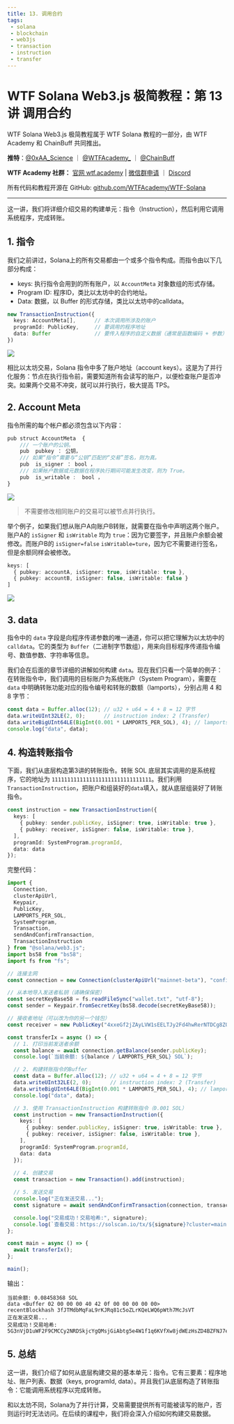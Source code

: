 ```yaml
---
title: 13. 调用合约
tags:
 - solana
 - blockchain
 - web3js
 - transaction
 - instruction
 - transfer
---
```


# WTF Solana Web3.js 极简教程：第 13 讲 调用合约

WTF Solana Web3.js 极简教程属于 WTF Solana 教程的一部分，由 WTF Academy 和 ChainBuff 共同推出。

**推特**：[@0xAA_Science](https://twitter.com/0xAA_Science) ｜ [@WTFAcademy_](https://twitter.com/WTFAcademy_) ｜ [@ChainBuff](https://twitter.com/ChainBuff)

**WTF Academy 社群：** [官网 wtf.academy](https://wtf.academy) | [微信群申请](https://docs.google.com/forms/d/e/1FAIpQLSe4KGT8Sh6sJ7hedQRuIYirOoZK_85miz3dw7vA1-YjodgJ-A/viewform?usp=sf_link) ｜ [Discord](https://discord.gg/5akcruXrsk)

所有代码和教程开源在 GitHub: [github.com/WTFAcademy/WTF-Solana](https://github.com/WTFAcademy/WTF-Solana)

---

这一讲，我们将详细介绍交易的构建单元：指令（Instruction），然后利用它调用系统程序，完成转账。

## 1. 指令

我们之前讲过，Solana上的所有交易都由一个或多个指令构成。而指令由以下几部分构成：

- keys: 执行指令会用到的所有账户，以 `AccountMeta` 对象数组的形式存储。
- Program ID: 程序ID，类比以太坊中的合约地址。
- Data: 数据，以 Buffer 的形式存储，类比以太坊中的calldata。

```ts
new TransactionInstruction({
  keys: AccountMeta[],      // 本次调用所涉及的账户
  programId: PublicKey,     // 要调用的程序地址
  data: Buffer              // 要传入程序的自定义数据（通常是函数编码 + 参数）
})
```

![](./img/13-1.png)

相比以太坊交易，Solana 指令中多了账户地址（account keys）。这是为了并行化服务：节点在执行指令前，需要知道所有会读写的账户，以便检查账户是否冲突。如果两个交易不冲突，就可以并行执行，极大提高 TPS。

## 2. Account Meta

指令所需的每个帐户都必须包含以下内容：

```ts
pub struct AccountMeta  {
    /// 一个账户的公钥。
    pub  pubkey ： 公钥，
    /// 如果“指令”需要与“公钥”匹配的“交易”签名，则为真。
    pub  is_signer ： bool ，
    /// 如果帐户数据或元数据在程序执行期间可能发生改变，则为 True。
    pub  is_writable :  bool ，
}
```

![](./img/13-4.png)

> 不需要修改相同账户的交易可以被节点并行执行。

举个例子，如果我们想从账户A向账户B转账，就需要在指令中声明这两个账户。账户A的 `isSigner` 和 `isWritable` 均为 `true`：因为它要签字，并且账户余额会被修改。而账户B的 `isSigner=false` `isWritable=ture`，因为它不需要进行签名，但是余额同样会被修改。

```ts
keys: [
  { pubkey: accountA, isSigner: true, isWritable: true },
  { pubkey: accountB, isSigner: false, isWritable: false }
]
```

![](./img/13-3.png)

## 3. data

指令中的 `data` 字段是向程序传递参数的唯一通道，你可以把它理解为以太坊中的 `calldata`。它的类型为 `Buffer`（二进制字节数组），用来向目标程序传递指令编号、数值参数、字符串等信息。

我们会在后面的章节详细的讲解如何构建 `data`。现在我们只看一个简单的例子：在转账指令中，我们调用的目标账户为系统账户（System Program），需要在 `data` 中明确转账功能对应的指令编号和转账的数额（lamports），分别占用 4 和 8 字节：

```ts
const data = Buffer.alloc(12); // u32 + u64 = 4 + 8 = 12 字节
data.writeUInt32LE(2, 0);      // instruction index: 2 (Transfer)
data.writeBigUInt64LE(BigInt(0.001 * LAMPORTS_PER_SOL), 4); // lamports 写入 offset=4 开始的位置
console.log("data", data);
```

## 4. 构造转账指令

下面，我们从底层构造第3讲的转账指令。转账 SOL 底层其实调用的是系统程序，它的地址为 `11111111111111111111111111111111`。我们利用 `TransactionInstruction`，把账户和组装好的`data`填入，就从底层组装好了转账指令。

```ts
const instruction = new TransactionInstruction({
  keys: [
    { pubkey: sender.publicKey, isSigner: true, isWritable: true },
    { pubkey: receiver, isSigner: false, isWritable: true },
  ],
  programId: SystemProgram.programId,
  data: data
});
```

完整代码：

```ts
import {
  Connection,
  clusterApiUrl,
  Keypair,
  PublicKey,
  LAMPORTS_PER_SOL,
  SystemProgram,
  Transaction,
  sendAndConfirmTransaction,
  TransactionInstruction
} from "@solana/web3.js";
import bs58 from "bs58";
import fs from "fs";

// 连接主网
const connection = new Connection(clusterApiUrl("mainnet-beta"), "confirmed");

// 从本地导入发送者私钥（请确保保密）
const secretKeyBase58 = fs.readFileSync("wallet.txt", "utf-8");
const sender = Keypair.fromSecretKey(bs58.decode(secretKeyBase58));

// 接收者地址（可以改为你的另一个钱包）
const receiver = new PublicKey("4xxeGf2jZAyLVW1sEELTJy2Fd4hwRerNTDCg8ZQuH4tn");

const transferIx = async () => {
  // 1. 打印当前发送者余额
  const balance = await connection.getBalance(sender.publicKey);
  console.log(`当前余额: ${balance / LAMPORTS_PER_SOL} SOL`);

  // 2. 构建转账指令的Buffer
  const data = Buffer.alloc(12); // u32 + u64 = 4 + 8 = 12 字节
  data.writeUInt32LE(2, 0);      // instruction index: 2 (Transfer)
  data.writeBigUInt64LE(BigInt(0.001 * LAMPORTS_PER_SOL), 4); // lamports 写入 offset=4 开始的位置
  console.log("data", data);

  // 3. 使用 TransactionInstruction 构建转账指令（0.001 SOL）
  const instruction = new TransactionInstruction({
    keys: [
      { pubkey: sender.publicKey, isSigner: true, isWritable: true },
      { pubkey: receiver, isSigner: false, isWritable: true },
    ],
    programId: SystemProgram.programId,
    data: data
  });
    
  // 4. 创建交易
  const transaction = new Transaction().add(instruction);

  // 5. 发送交易
  console.log("正在发送交易...");
  const signature = await sendAndConfirmTransaction(connection, transaction, [sender]);

  console.log("交易成功！交易哈希:", signature);
  console.log(`查看交易：https://solscan.io/tx/${signature}?cluster=mainnet-beta`);
};

const main = async () => {
  await transferIx();
};

main();
```

输出：

```shell
当前余额: 0.08458368 SOL
data <Buffer 02 00 00 00 40 42 0f 00 00 00 00 00>
recentBlockhash 3fJTMdbMqFaL9rKJRq81c5oZLrKQeLWQ6pWth7McJsVT
正在发送交易...
交易成功！交易哈希: 5G3nVjD1uWF2F9CMCCy2NRDSkjcYgQMsjGiAbtg5e4W1f1q6KVfXw8jdWEzHsZD4BZFNJ7ewtmXexSY4YLQfoJeH
```

## 5. 总结

这一讲，我们介绍了如何从底层构建交易的基本单元：指令。它有三要素：程序地址、账户列表、数据（keys, programId, data）。并且我们从底层构造了转账指令：它能调用系统程序以完成转账。

和以太坊不同，Solana为了并行计算，交易需要提供所有可能被读写的账户，否则运行时无法访问。在后续的课程中，我们将会深入介绍如何构建交易数据。
